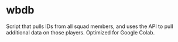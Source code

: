 # wbdb
Script that pulls IDs from all squad members, and uses the API to pull additional data on those players. Optimized for Google Colab.
